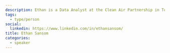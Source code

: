 ```yaml
---
description: Ethan is a Data Analyst at the Clean Air Partnership in Toronto, where they create vehicle inventories to track municipal greenhouse gas emissions. Ethan also works at the University of Toronto, assisting with research for a Universal Basic Income pilot project.
tags:
  - type/person
social:
  linkedin: https://www.linkedin.com/in/ethansansom/
title: Ethan Sansom
categories:
  - speaker
---
```


